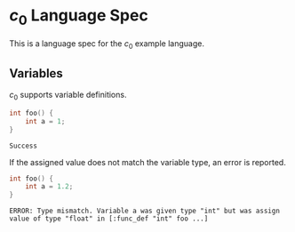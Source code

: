 # $c_0$ Language Spec

This is a language spec for the $c_0$ example language.

## Variables

$c_0$ supports variable definitions.

```c
int foo() {
    int a = 1;
}
```
```status
Success
```

If the assigned value does not match the variable type, an error is reported.
```c
int foo() {
    int a = 1.2;
}
```
```status
ERROR: Type mismatch. Variable a was given type "int" but was assign value of type "float" in [:func_def "int" foo ...]
```
